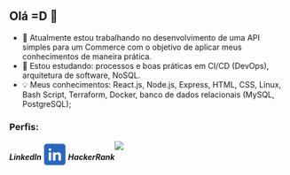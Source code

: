 ## Olá =D 👋

- 🔭 Atualmente estou trabalhando no desenvolvimento de uma API simples para um Commerce com o objetivo de aplicar meus conhecimentos de maneira prática.
- 🌱 Estou estudando: processos e boas práticas em CI/CD (DevOps), arquitetura de software, NoSQL.
- 💡 Meus conhecimentos: React.js, Node.js, Express, HTML, CSS, Linux, Bash Script, Terraform, Docker, banco de dados relacionais (MySQL, PostgreSQL);


### Perfis:

<div style="display:flex">
<h5> LinkedIn </h5>
<a href="https://www.linkedin.com/in/gustavo-sm" target="_blank"><img src="https://raw.githubusercontent.com/gus-sm/gus-sm/master/linkedin_logo.png" target="_blank" width="48" heigth="48"></a> <br>

 
 <h5> HackerRank </h5>
<a href="https://www.hackerrank.com/gustavosm" target="_blank">
 <img src="https://raw.githubusercontent.com/gus-sm/gus-sm-profile/master/HackerRank-Icon.jpg" target="_blank" width="48" heigth="48">
</a> 
</div>


